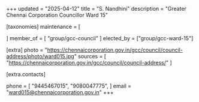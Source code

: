 +++
updated = "2025-04-12"
title = "S. Nandhini"
description = "Greater Chennai Corporation Councillor Ward 15"

[taxonomies]
maintenance = [

]
member_of = [
    "group/gcc-council"
]
elected_by = ["group/gcc-ward-15"]

[extra]
photo = "https://chennaicorporation.gov.in/gcc/council/council-address/photo/ward015.jpg"
sources = [
    "https://chennaicorporation.gov.in/gcc/council/council-address/"
]

[extra.contacts]

phone = [
    "9445467015",
    "9080047775",
    ]
email = "ward015@chennaicorporation.gov.in"
+++
